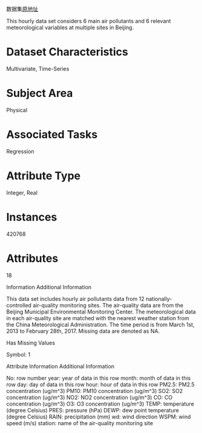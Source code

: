 数据集[原地址](https://archive.ics.uci.edu/dataset/501/beijing+multi+site+air+quality+data)

This hourly data set considers 6 main air pollutants and 6 relevant meteorological variables at multiple sites in Beijing.

# Dataset Characteristics
Multivariate, Time-Series

# Subject Area
Physical

# Associated Tasks
Regression

# Attribute Type
Integer, Real

# Instances
420768

# Attributes
18

Information
Additional Information

This data set includes hourly air pollutants data from 12 nationally-controlled air-quality monitoring sites. The air-quality data are from the Beijing Municipal Environmental Monitoring Center. The meteorological data in each air-quality site are matched with the nearest weather station from the China Meteorological Administration. The time period is from March 1st, 2013 to February 28th, 2017. Missing data are denoted as NA.

Has Missing Values

Symbol: 1

Attribute Information
Additional Information

No: row number 
year: year of data in this row 
month: month of data in this row 
day: day of data in this row 
hour: hour of data in this row 
PM2.5: PM2.5 concentration (ug/m^3)
PM10: PM10 concentration (ug/m^3)
SO2: SO2 concentration (ug/m^3)
NO2: NO2 concentration (ug/m^3)
CO: CO concentration (ug/m^3)
O3: O3 concentration (ug/m^3)
TEMP: temperature (degree Celsius) 
PRES: pressure (hPa)
DEWP: dew point temperature (degree Celsius)
RAIN: precipitation (mm)
wd: wind direction
WSPM: wind speed (m/s)
station: name of the air-quality monitoring site